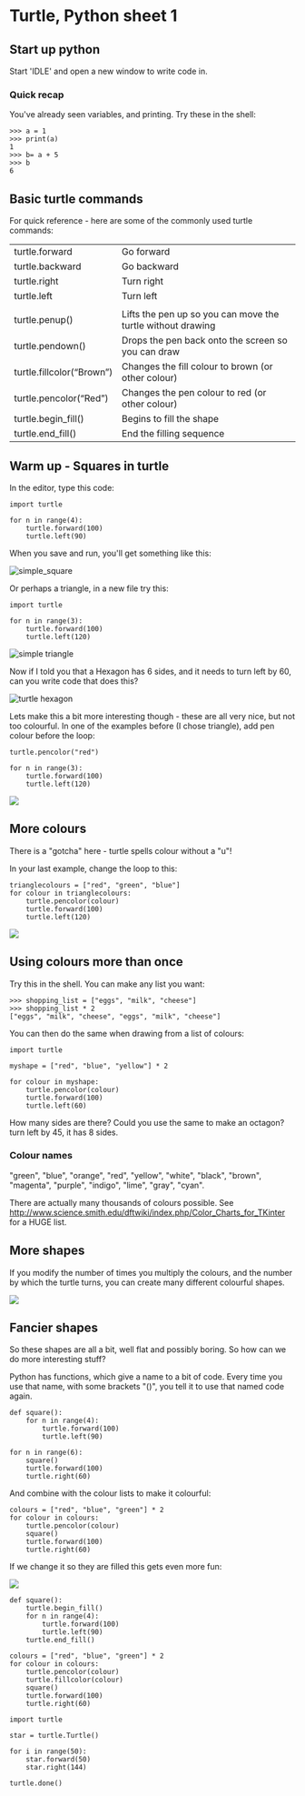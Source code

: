 # Turtle, Python sheet 1

## Start up python

Start 'IDLE' and open a new window to write code in. 

### Quick recap

You've already seen variables, and printing. Try these in the shell:

    >>> a = 1
    >>> print(a)
    1
    >>> b= a + 5
    >>> b
    6

## Basic turtle commands

For quick reference - here are some of the commonly used turtle commands:

|                  |             |
|------------------|-------------|
| turtle.forward   | Go forward  |
| turtle.backward  | Go backward |
| turtle.right     | Turn right  |
| turtle.left      | Turn left   |
| 	                             |
| turtle.penup()   | Lifts the pen up so you can move the turtle without drawing |
| turtle.pendown() | Drops the pen back onto the screen so you  can draw |
| turtle.fillcolor(“Brown”) | Changes the fill colour to brown (or other colour) |
| turtle.pencolor(“Red”)    | Changes the pen colour to red (or other colour) |
| turtle.begin_fill()       | Begins to fill the shape |
| turtle.end_fill()         | End the filling sequence |

<div style="page-break-after: always;"></div>

## Warm up - Squares in turtle

In the editor, type this code:

    import turtle

    for n in range(4):
        turtle.forward(100)
        turtle.left(90)

When you save and run, you'll get something like this:

![simple_square](2017-05-17-simple-turtle-square.png)

Or perhaps a triangle, in a new file try this:

    import turtle

    for n in range(3):
        turtle.forward(100)
        turtle.left(120)

![simple triangle](2017-05-17-turtle-triangle.png)

Now if I told you that a Hexagon has 6 sides, and it needs to turn left by 60, can you write code that does this?

![turtle hexagon](2017-05-17-turtle-hexagon.png)

Lets make this a bit more interesting though - these are all very nice, but not too colourful. In one of the examples before (I chose triangle), add pen colour before the loop:

    turtle.pencolor("red")

    for n in range(3):
        turtle.forward(100)
        turtle.left(120)

![](2017-05-18-turtle-red-triangle.png)

<div style="page-break-after: always;"></div>

## More colours 

There is a "gotcha" here - turtle spells colour without a "u"!

In your last example, change the loop to this:

    trianglecolours = ["red", "green", "blue"]
    for colour in trianglecolours:
        turtle.pencolor(colour)
        turtle.forward(100)
        turtle.left(120)

![](2017-05-18-turtle-multicolour-triangle.png)

## Using colours more than once

Try this in the shell. You can make any list you want:

    >>> shopping_list = ["eggs", "milk", "cheese"]
    >>> shopping_list * 2
    ["eggs", "milk", "cheese", "eggs", "milk", "cheese"]

You can then do the same when drawing from a list of colours:

    import turtle

    myshape = ["red", "blue", "yellow"] * 2

    for colour in myshape:
        turtle.pencolor(colour)
        turtle.forward(100)
        turtle.left(60)

How many sides are there? Could you use the same to make an octagon? turn left by 45, it has 8 sides.

### Colour names

"green", "blue", "orange", "red", "yellow", "white", "black", "brown", "magenta", "purple", "indigo", "lime", "gray", "cyan". 

There are actually many thousands of colours possible. See http://www.science.smith.edu/dftwiki/index.php/Color_Charts_for_TKinter for a HUGE list.

<div style="page-break-after: always;"></div>

## More shapes

If you modify the number of times you multiply the colours, and the number by which the turtle turns, you can create many different colourful shapes.

![](2017-05-18-turtle-multi-shape.png)

<div style="page-break-after: always;"></div>

## Fancier shapes

So these shapes are all a bit, well flat and possibly boring. 
So how can we do more interesting stuff?

Python has functions, which give a name to a bit of code. Every time you use that name, with some brackets "()", you tell it to use that named code again.

    def square():
        for n in range(4):
            turtle.forward(100)
            turtle.left(90)

    for n in range(6):
        square()
        turtle.forward(100)
        turtle.right(60)

And combine with the colour lists to make it colourful:

    colours = ["red", "blue", "green"] * 2
    for colour in colours:
        turtle.pencolor(colour)
        square()
        turtle.forward(100)
        turtle.right(60)

If we change it so they are filled this gets even more fun:

![](2017-05-18-turtle-filled-hex.png)

    def square():
        turtle.begin_fill()
        for n in range(4):
            turtle.forward(100)
            turtle.left(90)
        turtle.end_fill()

    colours = ["red", "blue", "green"] * 2
    for colour in colours:
        turtle.pencolor(colour)
        turtle.fillcolor(colour)
        square()
        turtle.forward(100)
        turtle.right(60)

    import turtle 

    star = turtle.Turtle()

    for i in range(50):
        star.forward(50)
        star.right(144)
        
    turtle.done()